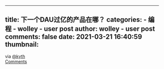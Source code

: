 
---
title: 下一个DAU过亿的产品在哪？
categories: 
    - 编程
    - wolley - user post
author: wolley - user post
comments: false
date: 2021-03-21 16:40:59
thumbnail: 
---

<div>   
via <a href="https://wolley.io/user/kyth">@kyth</a><br><a href="https://wolley.io/item/5db0602c618e2200105da0c9">Comments</a>  
</div>
            